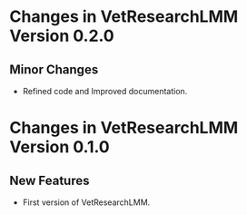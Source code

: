 # Changes in VetResearchLMM  Version 0.2.0
## Minor Changes 

* Refined code and Improved documentation.

# Changes in VetResearchLMM  Version 0.1.0
## New Features 

* First version of VetResearchLMM. 
